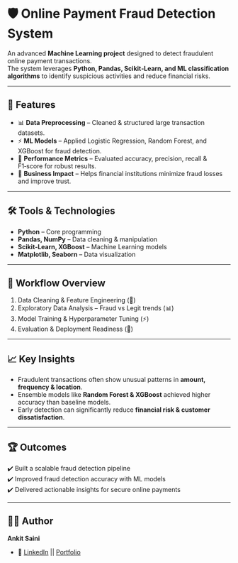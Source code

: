 # 🛡️ Online Payment Fraud Detection System  

An advanced **Machine Learning project** designed to detect fraudulent online payment transactions.  
The system leverages **Python, Pandas, Scikit‑Learn, and ML classification algorithms** to identify suspicious activities and reduce financial risks.  

---

## 🚀 Features  
- 📊 **Data Preprocessing** – Cleaned & structured large transaction datasets.  
- ⚡ **ML Models** – Applied Logistic Regression, Random Forest, and XGBoost for fraud detection.  
- 🎯 **Performance Metrics** – Evaluated accuracy, precision, recall & F1‑score for robust results.  
- 🔐 **Business Impact** – Helps financial institutions minimize fraud losses and improve trust.  

---

## 🛠️ Tools & Technologies  
- **Python** – Core programming  
- **Pandas, NumPy** – Data cleaning & manipulation  
- **Scikit‑Learn, XGBoost** – Machine Learning models  
- **Matplotlib, Seaborn** – Data visualization  

---

## 📸 Workflow Overview  
1. Data Cleaning & Feature Engineering (🧹)  
2. Exploratory Data Analysis – Fraud vs Legit trends (📊)  
3. Model Training & Hyperparameter Tuning (⚡)  
4. Evaluation & Deployment Readiness (🎯)  

---

## 📈 Key Insights  
- Fraudulent transactions often show unusual patterns in **amount, frequency & location**.  
- Ensemble models like **Random Forest & XGBoost** achieved higher accuracy than baseline models.  
- Early detection can significantly reduce **financial risk & customer dissatisfaction**.  

---

## 🏆 Outcomes  
✔️ Built a scalable fraud detection pipeline  
✔️ Improved fraud detection accuracy with ML models  
✔️ Delivered actionable insights for secure online payments  

---

## 👨‍💻 Author  
**Ankit Saini**  
- 🔗 [LinkedIn](https://linkedin.com/in/ankitsaini605) || [Portfolio]()  
